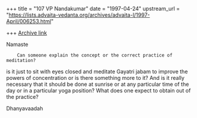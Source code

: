 +++
title = "107 VP Nandakumar"
date = "1997-04-24"
upstream_url = "https://lists.advaita-vedanta.org/archives/advaita-l/1997-April/006253.html"

+++
[Archive link](https://lists.advaita-vedanta.org/archives/advaita-l/1997-April/006253.html)

Namaste

        Can someone explain the concept or the correct practice of meditation?
is it just to sit with eyes closed and meditate Gayatri jabam to improve the
powers of concentration or is there something more to it? And is it really
necessary that it should be done at sunrise or at any particular time of the day
or in a particular yoga position? What does one expect to obtain out of the
practice?

Dhanyavaadah

